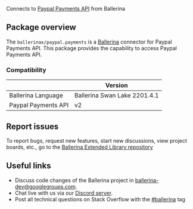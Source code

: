 Connects to [Paypal Payments API](https://developer.paypal.com/docs/api/payments/v2/) from Ballerina

## Package overview
The `ballerinax/paypal.payments` is a [Ballerina](https://ballerina.io/) connector for Paypal Payments API.
This package provides the capability to access Paypal Payments API.

### Compatibility
|                               | Version                         |
|-------------------------------|---------------------------------|
| Ballerina Language            | Ballerina Swan Lake 2201.4.1      | 
| Paypal Payments API           | v2                              |

## Report issues
To report bugs, request new features, start new discussions, view project boards, etc., go to the [Ballerina Extended Library repository](https://github.com/ballerina-platform/ballerina-extended-library)

## Useful links
- Discuss code changes of the Ballerina project in [ballerina-dev@googlegroups.com](mailto:ballerina-dev@googlegroups.com).
- Chat live with us via our [Discord server](https://discord.gg/ballerinalang).
- Post all technical questions on Stack Overflow with the [#ballerina](https://stackoverflow.com/questions/tagged/ballerina) tag
